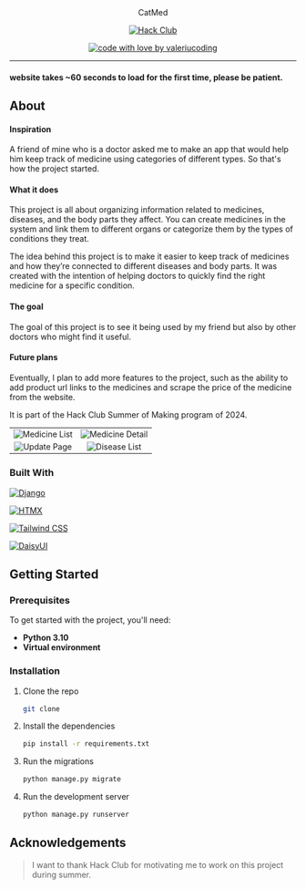 <div align="center">
  CatMed
  <br />

[//]: # ([//]: # &#40;  <a href="#about"><strong>Explore the screenshots »</strong></a>&#41;)

[//]: # (  <br />)

[//]: # (  <br />)

[//]: # (  <a href="https://github.com/valeriucoding/CatMed/issues/new?assignees=&labels=bug&template=01_BUG_REPORT.md&title=bug%3A+">Report a Bug</a>)

[//]: # (  ·)

[//]: # (  <a href="https://github.com/valeriucoding/CatMed/issues/new?assignees=&labels=enhancement&template=02_FEATURE_REQUEST.md&title=feat%3A+">Request a Feature</a>)

[//]: # (  .)

[//]: # (  <a href="https://github.com/valeriucoding/CatMed/issues/new?assignees=&labels=question&template=04_SUPPORT_QUESTION.md&title=support%3A+">Ask a Question</a>)

[//]: # (</div>)

[//]: # ()

[//]: # (<div align="center">)

[//]: # (<br />)


[![Hack Club](https://img.shields.io/badge/Hack%20Club-EC3750?style=for-the-badge&logo=Hack%20Club&logoColor=white)](https://hackclub.com)

[//]: # ([![Render]&#40;https://img.shields.io/badge/Render-46E3B7?style=for-the-badge&logo=render&logoColor=white&#41;]&#40;https://render.com&#41;)

[![code with love by valeriucoding](https://img.shields.io/badge/%3C%2F%3E%20with%20%E2%99%A5%20by-valeriucoding-ff1414.svg?style=flat-square)](https://github.com/valeriucoding)

</div>

[//]: # (<details open="open">)

[//]: # (<summary>Table of Contents</summary>)

[//]: # ()

[//]: # (- [About]&#40;#about&#41;)

[//]: # (    - [Built With]&#40;#built-with&#41;)

[//]: # (- [Getting Started]&#40;#getting-started&#41;)

[//]: # (    - [Prerequisites]&#40;#prerequisites&#41;)

[//]: # (    - [Installation]&#40;#installation&#41;)

[//]: # (- [Usage]&#40;#usage&#41;)

[//]: # (- [Acknowledgements]&#40;#acknowledgements&#41;)

[//]: # ()

[//]: # (</details>)

---

#### **website takes ~60 seconds to load for the first time, please be patient.**

## About

#### Inspiration

A friend of mine who is a doctor asked me to make an app that would help him keep track of medicine using categories of
different types.
So that's how the project started.

#### What it does

This project is all about organizing information related to medicines, diseases, and the body parts they affect. You
can create medicines in the system and link them to different organs or categorize them by the types of conditions they
treat.

The idea behind this project is to make it easier to keep track of medicines and how they’re connected to different
diseases and body parts.
It was created with the intention of helping doctors to quickly find the right medicine for a
specific condition.

#### The goal

The goal of this project is to see it being used by my friend but also by other doctors who might find it useful.

#### Future plans

Eventually, I plan to add more features to the project, such as the ability to add product url links to the medicines
and scrape the price of the medicine from the website.

It is part of the Hack Club Summer of Making program of 2024.

|                                                                                       |                                                                                           |
|:-------------------------------------------------------------------------------------:|:-----------------------------------------------------------------------------------------:|
| ![Medicine List](https://cloud-fec29y3cv-hack-club-bot.vercel.app/0medicine_list.png) | ![Medicine Detail](https://cloud-disxcrtjb-hack-club-bot.vercel.app/0medicine_detail.png) |
| ![Update Page](https://cloud-6k1do4g83-hack-club-bot.vercel.app/0medicine_update.png) |    ![Disease List](https://cloud-oje1dihmm-hack-club-bot.vercel.app/0disease_list.png)    |

[//]: # (<table>)

[//]: # (  <tr>)

[//]: # ()

[//]: # (    <td><img src="docs/images/medicine_list.png" alt="Home Page" width="300"/></td>)

[//]: # ()

[//]: # (    <td><img src="docs/images/medicine_detail.png" alt="Medicine Detail" width="300"/></td>)

[//]: # ()

[//]: # (  </tr>)

[//]: # ()

[//]: # (  <tr>)

[//]: # ()

[//]: # (    <td><img src="docs/images/medicine_update.png" alt="Update Page" width="300"/></td>)

[//]: # ()

[//]: # (    <td><img src="docs/images/disease_list.png" alt="Disease List" width="300"/></td>)

[//]: # ()

[//]: # (  </tr>)

[//]: # (</table>)

[//]: # (<details>)

[//]: # ()

[//]: # (<summary>Screenshots</summary>)

[//]: # ()

[//]: # (<br>)

[//]: # (|                                   Home Page                                    |                                    Login Page                                    |)

[//]: # (|:------------------------------------------------------------------------------:|:--------------------------------------------------------------------------------:|)

[//]: # (|  <img src="docs/images/medicine_list.png" title="Medicine List" width="100%">  | <img src="docs/images/medicine_detail.png" title="Medicine_detail" width="100%"> |)

[//]: # (|                                  Update Page                                   |                                   Disease List                                   |)

[//]: # (| <img src="docs/images/medicine_update.png" title="Medicine List" width="100%"> |   <img src="docs/images/disease_list.png" title="Medicine List" width="100%">    |)

[//]: # (</details>)

### Built With

[![Django](https://img.shields.io/badge/Django-092E20?style=for-the-badge&logo=django&logoColor=green)](https://www.djangoproject.com)

[![HTMX](https://img.shields.io/badge/%3C/%3E%20htmx-3D72D7?style=for-the-badge&logo=mysl&logoColor=white)](https://htmx.org)

[![Tailwind CSS](https://img.shields.io/badge/Tailwind%20CSS-38B2AC?style=for-the-badge&logo=tailwind-css&logoColor=white)](https://tailwindcss.com)

[![DaisyUI](https://img.shields.io/badge/DaisyUI-FF3E00?style=for-the-badge&logo=tailwind-css&logoColor=white)](https://daisyui.com)

[//]: # (![Home Page]&#40;docs/images/medicine_list.png&#41;)

[//]: # (![Medicine Detail]&#40;docs/images/medicine_detail.png&#41;)

[//]: # (![Update Page]&#40;docs/images/medicine_update.png&#41;)

[//]: # (![Disease List]&#40;docs/images/disease_list.png&#41;)

## Getting Started

### Prerequisites

To get started with the project, you'll need:

- **Python 3.10**
- **Virtual environment**

### Installation

1. Clone the repo
   ```bash
   git clone
    ```
2. Install the dependencies
   ```bash
   pip install -r requirements.txt
    ```
3. Run the migrations
    ```bash
    python manage.py migrate
     ```
4. Run the development server
   ```bash
   python manage.py runserver
    ```

## Acknowledgements

> I want to thank Hack Club for motivating me to work on this project during summer.
